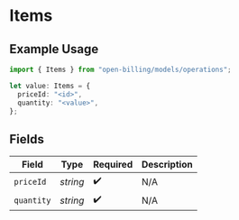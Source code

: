 # Items

## Example Usage

```typescript
import { Items } from "open-billing/models/operations";

let value: Items = {
  priceId: "<id>",
  quantity: "<value>",
};
```

## Fields

| Field              | Type               | Required           | Description        |
| ------------------ | ------------------ | ------------------ | ------------------ |
| `priceId`          | *string*           | :heavy_check_mark: | N/A                |
| `quantity`         | *string*           | :heavy_check_mark: | N/A                |